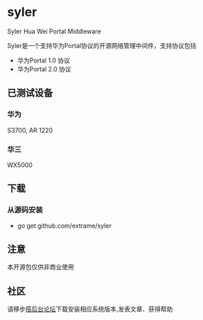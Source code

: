 syler
=====

Syler Hua Wei Portal Middleware

Syler是一个支持华为Portal协议的开源网络管理中间件，支持协议包括

* 华为Portal 1.0 协议
* 华为Portal 2.0 协议

## 已测试设备

### 华为
S3700, AR 1220
### 华三
WX5000

## 下载
### 从源码安装

* go get github.com/extrame/syler

## 注意
本开源包仅供非商业使用

## 社区

请移步[搭后台论坛](http://www.dahoutai.com)下载安装相应系统版本,发表文章、获得帮助